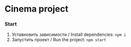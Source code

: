 # Cinema project

### Start

1. Уставновить зависимости / Install dependencies: `npm i`
2. Запустить проект / Run the project: `npm start`
